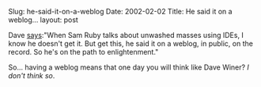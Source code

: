 Slug: he-said-it-on-a-weblog
Date: 2002-02-02
Title: He said it on a weblog...
layout: post

Dave <a href="http://scriptingnews.userland.com/backissues/2002/02/01#aNoteToCDevelopers">says</a>:&quot;When Sam Ruby talks about unwashed masses using IDEs, I know he doesn&#39;t get it. But get this, he said it on a weblog, in public, on the record. So he&#39;s on the path to enlightenment.&quot;<p>

So... having a weblog means that one day you will think like Dave Winer? <i>I don&#39;t think so</i>.</p>
